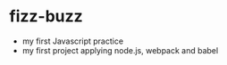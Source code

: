 # fizz-buzz
- my first Javascript practice
- my first project applying node.js,  webpack and babel


